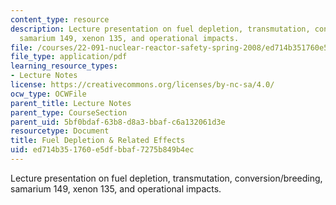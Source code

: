 ```yaml
---
content_type: resource
description: Lecture presentation on fuel depletion, transmutation, conversion/breeding,
  samarium 149, xenon 135, and operational impacts.
file: /courses/22-091-nuclear-reactor-safety-spring-2008/ed714b351760e5dfbbaf7275b849b4ec_MIT22_091S08_lec04.pdf
file_type: application/pdf
learning_resource_types:
- Lecture Notes
license: https://creativecommons.org/licenses/by-nc-sa/4.0/
ocw_type: OCWFile
parent_title: Lecture Notes
parent_type: CourseSection
parent_uid: 5bf0bdaf-63b8-d8a3-bbaf-c6a132061d3e
resourcetype: Document
title: Fuel Depletion & Related Effects
uid: ed714b35-1760-e5df-bbaf-7275b849b4ec
---
```

Lecture presentation on fuel depletion, transmutation, conversion/breeding, samarium 149, xenon 135, and operational impacts.